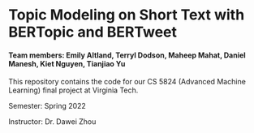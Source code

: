 # Topic Modeling on Short Text with BERTopic and BERTweet

#### Team members: Emily Altland, Terryl Dodson, Maheep Mahat, Daniel Manesh, Kiet Nguyen, Tianjiao Yu

This repository contains the code for our CS 5824 (Advanced Machine Learning) final project at Virginia Tech.

Semester: Spring 2022

Instructor: Dr. Dawei Zhou
